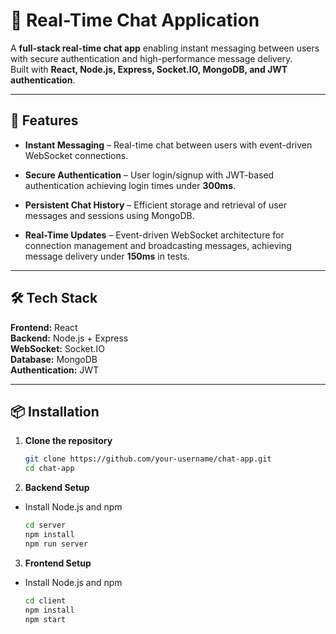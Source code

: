 # 💬 Real-Time Chat Application

A **full-stack real-time chat app** enabling instant messaging between users with secure authentication and high-performance message delivery.  
Built with **React, Node.js, Express, Socket.IO, MongoDB, and JWT authentication**.

---

## 🚀 Features

- **Instant Messaging** – Real-time chat between users with event-driven WebSocket connections.

- **Secure Authentication** – User login/signup with JWT-based authentication achieving login times under **300ms**.

- **Persistent Chat History** – Efficient storage and retrieval of user messages and sessions using MongoDB.

- **Real-Time Updates** – Event-driven WebSocket architecture for connection management and broadcasting messages, achieving message delivery under **150ms** in tests.

---

## 🛠️ Tech Stack

**Frontend:** React  
**Backend:** Node.js + Express  
**WebSocket:** Socket.IO  
**Database:** MongoDB  
**Authentication:** JWT

---

## 📦 Installation

1. **Clone the repository**

   ```bash
   git clone https://github.com/your-username/chat-app.git
   cd chat-app

2. **Backend Setup**

- Install Node.js and npm  

  ```bash
  cd server
  npm install
  npm run server
  
3. **Frontend Setup**

- Install Node.js and npm  

  ```bash
  cd client
  npm install
  npm start


